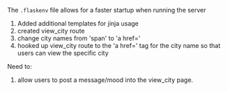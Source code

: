 The ```.flaskenv``` file allows for a faster startup when running the server

1. Added additional templates for jinja usage
2. created view_city route
3. change city names from 'span' to 'a href='
4. hooked up view_city route to the 'a href=' tag for the city name so that users can view the specific city

Need to:
1. allow users to post a message/mood into the view_city page.
